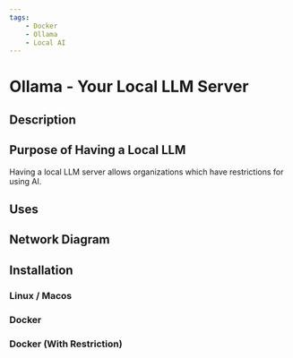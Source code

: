 ```yaml
---
tags:
    - Docker
    - Ollama
    - Local AI
---
```


# Ollama - Your Local LLM Server

## Description

## Purpose of Having a Local LLM
Having a local LLM server allows organizations which have restrictions for using AI. 

## Uses

## Network Diagram

## Installation

### Linux / Macos

### Docker

### Docker (With Restriction)


